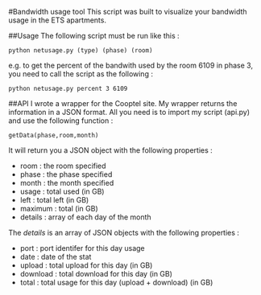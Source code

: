 #Bandwidth usage tool
This script was built to visualize your bandwidth usage in the ETS apartments.

##Usage
The following script must be run like this :

	python netusage.py (type) (phase) (room)

e.g. to get the percent of the bandwith used by the room 6109 in phase 3, you need to call
the script as the following :

	python netusage.py percent 3 6109


##API
I wrote a wrapper for the Cooptel site. My wrapper returns the information in a JSON format.
All you need is to import my script (api.py) and use the following function :

	getData(phase,room,month)

It will return you a JSON object with the following properties :

* room : the room specified
* phase : the phase specified
* month : the month specified
* usage : total used (in GB)
* left : total left (in GB)
* maximum : total (in GB)
* details : array of each day of the month

The *details* is an array of JSON objects with the following properties :

* port : port identifer for this day usage
* date : date of the stat
* upload : total upload for this day (in GB)
* download : total download for this day (in GB)
* total : total usage for this day (upload + download) (in GB)